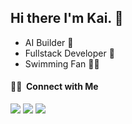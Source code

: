 ## Hi there I'm Kai. 👋

<!--
**hqman/hqman** is a ✨ _special_ ✨ repository because its `README.md` (this file) appears on your GitHub profile.

Here are some ideas to get you started:

- 🔭 I’m currently working on ...
- 🌱 I’m currently learning ...
- 👯 I’m looking to collaborate on ...
- 🤔 I’m looking for help with ...
- 💬 Ask me about ...
 📫 How to reach me: ...
- 😄 Pronouns: ...
- ⚡ Fun fact: ...
<a href="https://www.hqman.us"><img src="https://img.shields.io/badge/-website-3423A6?style=flat-square&logo=Google-Chrome&logoColor=white"/></a>
-->
- AI Builder  🤖  
- Fullstack Developer 🐍 
- Swimming Fan 🏊‍♂️ 
<h4> 🤝🏻 &nbsp;Connect with Me </h4>

<p align="left">

<a href="https://x.com/hqmank"><img src="https://img.shields.io/badge/-hqmank_-000000?style=flat-square&logo=X&logoColor=white"/></a>
<a href="https://linkedin.com/in/hqman"><img src="https://img.shields.io/badge/-hqman-0077B5?style=flat-square&logo=Linkedin&logoColor=white"/></a>
<a href="mailto:hi@hqman.us"><img src="https://img.shields.io/badge/-hi@hqman.us-D14836?style=flat-square&logo=Gmail&logoColor=white"/></a>
</p>
